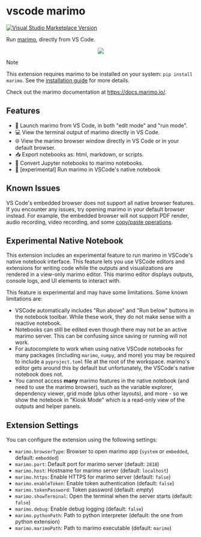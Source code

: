 # vscode marimo

<a href="https://marketplace.visualstudio.com/items?itemName=marimo-team.vscode-marimo" target="__blank">
  <img src="https://img.shields.io/visual-studio-marketplace/v/marimo-team.vscode-marimo.svg?color=eee&amp;label=VS%20Code%20Marketplace&logo=visual-studio-code" alt="Visual Studio Marketplace Version" />
</a>

Run [marimo](https://github.com/marimo-team/marimo), directly from VS Code.

<p align="center">
  <img src="https://raw.githubusercontent.com/marimo-team/vscode-marimo/main/images/screenshot.png">
</p>

> [!NOTE]
> This extension requires marimo to be installed on your system: `pip install marimo`.
> See the [installation guide](https://docs.marimo.io/getting_started/index.html) for more details.

Check out the marimo documentation at <https://docs.marimo.io/>.

## Features

- 🚀 Launch marimo from VS Code, in both "edit mode" and "run mode".
- 💻 View the terminal output of marimo directly in VS Code.
- 🌐 View the marimo browser window directly in VS Code or in your default browser.
- 📥 Export notebooks as: html, markdown, or scripts.
- 📓 Convert Jupyter notebooks to marimo notebooks.
- 🧪 [experimental] Run marimo in VSCode's native notebook

## Known Issues

VS Code's embedded browser does not support all native browser features. If you encounter any issues, try opening marimo in your default browser instead.
For example, the embedded browser will not support PDF render, audio recording, video recording, and some [copy/paste operations](https://github.com/microsoft/vscode/issues/115935).

## Experimental Native Notebook

This extension includes an experimental feature to run marimo in VSCode's native notebook interface. This feature lets you use VSCode editors and extensions for writing code while the outputs and visualizations are rendered in a view-only marimo editor. This marimo editor displays outputs, console logs, and UI elements to interact with.

This feature is experimental and may have some limitations. Some known limitations are:

- VSCode automatically includes "Run above" and "Run below" buttons in the notebook toolbar. While these work, they do not make sense with a reactive notebook.
- Notebooks can still be edited even though there may not be an active marimo server. This can be confusing since saving or running will not work.
- For autocomplete to work when using native VSCode notebooks for many packages (including `marimo`, `numpy`, and more) you may be required to include a `pyproject.toml` file at the root of the workspace. marimo's editor gets around this by default but unfortunately, the VSCode's native notebook does not.
- You cannot access **many** marimo features in the native notebook (and need to use the marimo browser), such as the variable explorer, dependency viewer, grid mode (plus other layouts), and more - so we show the notebook in "Kiosk Mode" which is a read-only view of the outputs and helper panels.

## Extension Settings

You can configure the extension using the following settings:

- `marimo.browserType`: Browser to open marimo app (`system` or `embedded`, default: `embedded`)
- `marimo.port`: Default port for marimo server (default: `2818`)
- `marimo.host`: Hostname for marimo server (default: `localhost`)
- `marimo.https`: Enable HTTPS for marimo server (default: `false`)
- `marimo.enableToken`: Enable token authentication (default: `false`)
- `marimo.tokenPassword`: Token password (default: _empty_)
- `marimo.showTerminal`: Open the terminal when the server starts (default: `false`)
- `marimo.debug`: Enable debug logging (default: `false`)
- `marimo.pythonPath`: Path to python interpreter (default: the one from python extension)
- `marimo.marimoPath`: Path to marimo executable (default: `marimo`)

